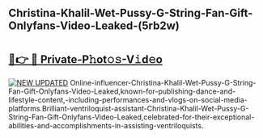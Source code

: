 ## Christina-Khalil-Wet-Pussy-G-String-Fan-Gift-Onlyfans-Video-Leaked-(5rb2w)


# <h2><a href="https://mediaupload.pro?-19M">🔗👉 🔴 Private-P𝚑ot𝚘𝚜-V𝚒d𝚎o</a></h2>

[![NEW UPDATED](https://i.imgur.com/0qMVB7G.gif)](https://mediaupload.pro?-19M)
Online-influencer-Christina-Khalil-Wet-Pussy-G-String-Fan-Gift-Onlyfans-Video-Leaked,known-for-publishing-dance-and-lifestyle-content,-including-performances-and-vlogs-on-social-media-platforms.Brilliant-ventriloquist-assistant-Christina-Khalil-Wet-Pussy-G-String-Fan-Gift-Onlyfans-Video-Leaked,celebrated-for-their-exceptional-abilities-and-accomplishments-in-assisting-ventriloquists.  